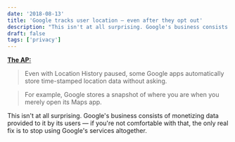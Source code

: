```yaml
---
date: '2018-08-13'
title: 'Google tracks user location — even after they opt out'
description: "This isn't at all surprising. Google's business consists of monetizing data provided to it by its users — if you're not comfortable with that, the only real fix is to stop using Google's services altogether."
draft: false
tags: ['privacy']
---
```


**[The AP:](https://apnews.com/f60bc112665b458cb6473d7ee9492932)**

> Even with Location History paused, some Google apps automatically store time-stamped location data without asking.<!-- excerpt -->

> For example, Google stores a snapshot of where you are when you merely open its Maps app.

This isn't at all surprising. Google's business consists of monetizing data provided to it by its users — if you're not comfortable with that, the only real fix is to stop using Google's services altogether.
